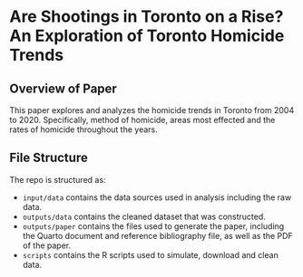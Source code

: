 # Are Shootings in Toronto on a Rise? An Exploration of Toronto Homicide Trends

## Overview of Paper

This paper explores and analyzes the homicide trends in Toronto from 2004 to 2020. Specifically, method of homicide,
areas most effected and the rates of homicide throughout the years.

## File Structure

The repo is structured as:

-   `input/data` contains the data sources used in analysis including the raw data.
-   `outputs/data` contains the cleaned dataset that was constructed.
-   `outputs/paper` contains the files used to generate the paper, including the Quarto document and reference bibliography file, as well as the PDF of the paper. 
-   `scripts` contains the R scripts used to simulate, download and clean data.
